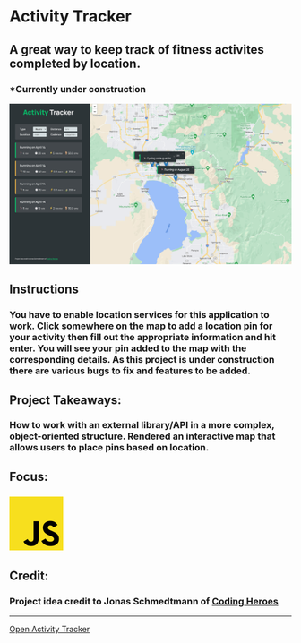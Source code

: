# Activity Tracker
## A great way to keep track of fitness activites completed by location.
### *Currently under construction
![Activity Tracker Preview](../../src/img/projects/previews/activity-tracker.jpg)
## Instructions
### You have to enable location services for this application to work. Click somewhere on the map to add a location pin for your activity then fill out the appropriate information and hit enter. You will see your pin added to the map with the corresponding details. As this project is under construction there are various bugs to fix and features to be added.
## Project Takeaways:
### How to work with an external library/API in a more complex, object-oriented structure. Rendered an interactive map that allows users to place pins based on location.
## Focus:
### ![JavaScript Icon](../../src/img/misc/js.png)
## Credit:
### Project idea credit to Jonas Schmedtmann of [Coding Heroes](https://codingheroes.io/)

***
[Open Activity Tracker](https://www.willswebsitesdesign.com/projects/activity-tracker.html)